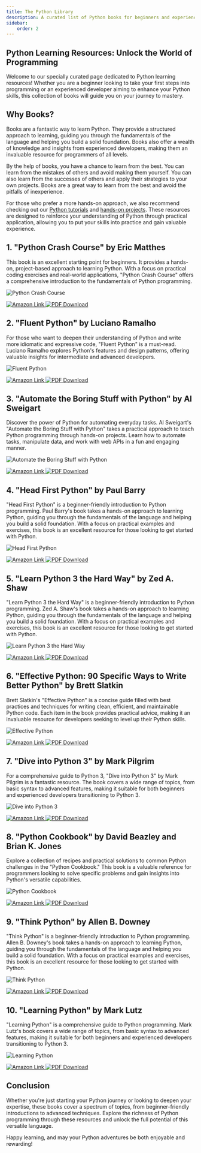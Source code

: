```yaml
---
title: The Python Library
description: A curated list of Python books for beginners and experienced developers. Python Central Hub has compiled a list of the best 10 Python books to help you learn Python programming.
sidebar:
    order: 2
---
```


## Python Learning Resources: Unlock the World of Programming

Welcome to our specially curated page dedicated to Python learning resources! Whether you are a beginner looking to take your first steps into programming or an experienced developer aiming to enhance your Python skills, this collection of books will guide you on your journey to mastery.

## Why Books?

Books are a fantastic way to learn Python. They provide a structured approach to learning, guiding you through the fundamentals of the language and helping you build a solid foundation. Books also offer a wealth of knowledge and insights from experienced developers, making them an invaluable resource for programmers of all levels.

By the help of books, you have a chance to learn from the best. You can learn from the mistakes of others and avoid making them yourself. You can also learn from the successes of others and apply their strategies to your own projects. Books are a great way to learn from the best and avoid the pitfalls of inexperience. 

For those who prefer a more hands-on approach, we also recommend checking out our [Python tutorials](/tutorials/introduction) and [hands-on projects](/projects). These resources are designed to reinforce your understanding of Python through practical application, allowing you to put your skills into practice and gain valuable experience.

## 1. "Python Crash Course" by Eric Matthes

This book is an excellent starting point for beginners. It provides a hands-on, project-based approach to learning Python. With a focus on practical coding exercises and real-world applications, "Python Crash Course" offers a comprehensive introduction to the fundamentals of Python programming.

![Python Crash Course](https://m.media-amazon.com/images/I/71sL0Qpd+YL._AC_UF894,1000_QL80_.jpg)

<div class="flex gap-4 justify-center">
  <a href="https://www.amazon.in/Python-Crash-Course-Eric-Matthes/dp/1593279280">
    <img src="https://img.shields.io/badge/Amazon-Link-orange?style=for-the-badge&logo=amazon" alt="Amazon Link">
  </a>
  <a href="https://github.com/Ravikisha/PythonCentralHub/blob/main/books/Python%20Crash%20Course.pdf%20(%20PDFDrive.com%20).pdf">
    <img src="https://img.shields.io/badge/PDF-Download-blue?style=for-the-badge&logo=adobe-acrobat-reader" alt="PDF Download">
  </a>
</div>

## 2. "Fluent Python" by Luciano Ramalho

For those who want to deepen their understanding of Python and write more idiomatic and expressive code, "Fluent Python" is a must-read. Luciano Ramalho explores Python's features and design patterns, offering valuable insights for intermediate and advanced developers.

![Fluent Python](https://m.media-amazon.com/images/I/81OvszBEdhL._AC_UF1000,1000_QL80_.jpg)

<div class="flex gap-4 justify-center">
  <a href="https://www.amazon.in/Fluent-Python-Luciano-Ramalho/dp/1491946008">
    <img src="https://img.shields.io/badge/Amazon-Link-orange?style=for-the-badge&logo=amazon" alt="Amazon Link">
  </a>
  <a href="https://github.com/Ravikisha/PythonCentralHub/blob/main/books/Fluent%20Python.pdf">
    <img src="https://img.shields.io/badge/PDF-Download-blue?style=for-the-badge&logo=adobe-acrobat-reader" alt="PDF Download">
  </a>
</div>

## 3. "Automate the Boring Stuff with Python" by Al Sweigart

Discover the power of Python for automating everyday tasks. Al Sweigart's "Automate the Boring Stuff with Python" takes a practical approach to teach Python programming through hands-on projects. Learn how to automate tasks, manipulate data, and work with web APIs in a fun and engaging manner.

![Automate the Boring Stuff with Python](https://m.media-amazon.com/images/I/915d+qI9NAL._AC_UF1000,1000_QL80_.jpg)

<div class="flex gap-4 justify-center">
  <a href="https://www.amazon.in/Automate-Boring-Stuff-Python-2nd/dp/1593279922">
    <img src="https://img.shields.io/badge/Amazon-Link-orange?style=for-the-badge&logo=amazon" alt="Amazon Link">
  </a>
  <a href="https://github.com/Ravikisha/PythonCentralHub/blob/main/books/Automate%20the%20Boring%20Stuff%20with%20Python.pdf">
    <img src="https://img.shields.io/badge/PDF-Download-blue?style=for-the-badge&logo=adobe-acrobat-reader" alt="PDF Download">
  </a>
</div>

## 4. "Head First Python" by Paul Barry

"Head First Python" is a beginner-friendly introduction to Python programming. Paul Barry's book takes a hands-on approach to learning Python, guiding you through the fundamentals of the language and helping you build a solid foundation. With a focus on practical examples and exercises, this book is an excellent resource for those looking to get started with Python.

![Head First Python](https://m.media-amazon.com/images/I/817ZRa3zxBL._AC_UF1000,1000_QL80_.jpg)

<div class="flex gap-4 justify-center">
  <a href="https://www.amazon.in/Head-First-Python-Paul-Barry/dp/1491919531">
    <img src="https://img.shields.io/badge/Amazon-Link-orange?style=for-the-badge&logo=amazon" alt="Amazon Link">
  </a>
  <a href="https://github.com/Ravikisha/PythonCentralHub/blob/main/books/Head%20First%20Python%20%20A%20Brain-Friendly%20Guide%20(%20PDFDrive.com%20).pdf">
    <img src="https://img.shields.io/badge/PDF-Download-blue?style=for-the-badge&logo=adobe-acrobat-reader" alt="PDF Download">
  </a>
</div>

## 5. "Learn Python 3 the Hard Way" by Zed A. Shaw

"Learn Python 3 the Hard Way" is a beginner-friendly introduction to Python programming. Zed A. Shaw's book takes a hands-on approach to learning Python, guiding you through the fundamentals of the language and helping you build a solid foundation. With a focus on practical examples and exercises, this book is an excellent resource for those looking to get started with Python.

![Learn Python 3 the Hard Way](https://m.media-amazon.com/images/I/711Xj5iKuML._SL1391_.jpg)

<div class="flex gap-4 justify-center">
  <a href="https://www.amazon.in/Learn-Python-3-Hard-Way/dp/9352865103">
    <img src="https://img.shields.io/badge/Amazon-Link-orange?style=for-the-badge&logo=amazon" alt="Amazon Link">
  </a>
  <a href="https://github.com/Ravikisha/PythonCentralHub/blob/main/books/Learn%20Python%203%20the%20Hard%20Way_%20A%20Very%20Simple%20Introduction%20to%20the%20Terrifyingly%20Beautiful%20World%20of%20Computers%20and%20Code%20(%20PDFDrive.com%20).pdf">
    <img src="https://img.shields.io/badge/PDF-Download-blue?style=for-the-badge&logo=adobe-acrobat-reader" alt="PDF Download">
  </a>
</div>

## 6. "Effective Python: 90 Specific Ways to Write Better Python" by Brett Slatkin

Brett Slatkin's "Effective Python" is a concise guide filled with best practices and techniques for writing clean, efficient, and maintainable Python code. Each item in the book provides practical advice, making it an invaluable resource for developers seeking to level up their Python skills.

![Effective Python](https://m.media-amazon.com/images/I/718uudrf+zL._AC_UF1000,1000_QL80_.jpg)

<div class="flex gap-4 justify-center">
  <a href="https://www.amazon.in/Effective-Python-Specific-Software-Development/dp/0134853989">
    <img src="https://img.shields.io/badge/Amazon-Link-orange?style=for-the-badge&logo=amazon" alt="Amazon Link">
  </a>
  <a href="https://github.com/Ravikisha/PythonCentralHub/blob/main/books/Effective-Python.pdf">
    <img src="https://img.shields.io/badge/PDF-Download-blue?style=for-the-badge&logo=adobe-acrobat-reader" alt="PDF Download">
  </a>
</div>

## 7. "Dive into Python 3" by Mark Pilgrim

For a comprehensive guide to Python 3, "Dive into Python 3" by Mark Pilgrim is a fantastic resource. The book covers a wide range of topics, from basic syntax to advanced features, making it suitable for both beginners and experienced developers transitioning to Python 3.

![Dive into Python 3](https://m.media-amazon.com/images/I/61Gic-6egZL._SL1093_.jpg)

<div class="flex gap-4 justify-center">
  <a href="https://www.amazon.in/dp/1430224150/">
    <img src="https://img.shields.io/badge/Amazon-Link-orange?style=for-the-badge&logo=amazon" alt="Amazon Link">
  </a>
  <a href="https://github.com/Ravikisha/PythonCentralHub/blob/main/books/diveintopython3.pdf">
    <img src="https://img.shields.io/badge/PDF-Download-blue?style=for-the-badge&logo=adobe-acrobat-reader" alt="PDF Download">
  </a>
</div>

## 8. "Python Cookbook" by David Beazley and Brian K. Jones

Explore a collection of recipes and practical solutions to common Python challenges in the "Python Cookbook." This book is a valuable reference for programmers looking to solve specific problems and gain insights into Python's versatile capabilities.

![Python Cookbook](https://m.media-amazon.com/images/I/91TnJtD9RfL._AC_UF1000,1000_QL80_.jpg)

<div class="flex gap-4 justify-center">
  <a href="https://www.amazon.in/Python-Cookbook-3e-David-Beazley/dp/1449340377">
    <img src="https://img.shields.io/badge/Amazon-Link-orange?style=for-the-badge&logo=amazon" alt="Amazon Link">
  </a>
  <a href="https://github.com/Ravikisha/PythonCentralHub/blob/main/books/Python_Cookbook_3rd_Edition.pdf">
    <img src="https://img.shields.io/badge/PDF-Download-blue?style=for-the-badge&logo=adobe-acrobat-reader" alt="PDF Download">
  </a>
</div>

## 9. "Think Python" by Allen B. Downey

"Think Python" is a beginner-friendly introduction to Python programming. Allen B. Downey's book takes a hands-on approach to learning Python, guiding you through the fundamentals of the language and helping you build a solid foundation. With a focus on practical examples and exercises, this book is an excellent resource for those looking to get started with Python.

![Think Python](https://m.media-amazon.com/images/I/71ND9kxGLGL._AC_UF894,1000_QL80_.jpg)

<div class="flex gap-4 justify-center">
  <a href="https://www.amazon.in/dp/1491939362/">
    <img src="https://img.shields.io/badge/Amazon-Link-orange?style=for-the-badge&logo=amazon" alt="Amazon Link">
  </a>
  <a href="https://github.com/Ravikisha/PythonCentralHub/blob/main/books/think=python-2nd.pdf">
    <img src="https://img.shields.io/badge/PDF-Download-blue?style=for-the-badge&logo=adobe-acrobat-reader" alt="PDF Download">
  </a>
</div>

## 10. "Learning Python" by Mark Lutz

"Learning Python" is a comprehensive guide to Python programming. Mark Lutz's book covers a wide range of topics, from basic syntax to advanced features, making it suitable for both beginners and experienced developers transitioning to Python 3.

![Learning Python](https://m.media-amazon.com/images/I/91RcdlPx1CL._SL1500_.jpg)

<div class="flex gap-4 justify-center">
  <a href="https://www.amazon.in/Learning-Python-5ed-Mark-Lutz/dp/1449355730/">
    <img src="https://img.shields.io/badge/Amazon-Link-orange?style=for-the-badge&logo=amazon" alt="Amazon Link">
  </a>
  <a href="https://github.com/Ravikisha/PythonCentralHub/blob/main/books/learning-python.pdf">
    <img src="https://img.shields.io/badge/PDF-Download-blue?style=for-the-badge&logo=adobe-acrobat-reader" alt="PDF Download">
  </a>
</div>

## Conclusion

Whether you're just starting your Python journey or looking to deepen your expertise, these books cover a spectrum of topics, from beginner-friendly introductions to advanced techniques. Explore the richness of Python programming through these resources and unlock the full potential of this versatile language.

Happy learning, and may your Python adventures be both enjoyable and rewarding!